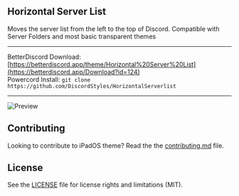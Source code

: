 ## Horizontal Server List
Moves the server list from the left to the top of Discord. Compatible with Server Folders and most basic transparent themes

- - -
BetterDiscord Download: [https://betterdiscord.app/theme/Horizontal%20Server%20List](https://betterdiscord.app/Download?id=124)  
Powercord Install: `git clone https://github.com/DiscordStyles/HorizontalServerlist`
- - -

![Preview](https://i.imgur.com/yVDtwvF.png)  

## Contributing

Looking to contribute to iPadOS theme? Read the the [contributing.md](https://github.com/DiscordStyles/HorizontalServerList/blob/master/CONTRIBUTING.md) file.

## License

See the [LICENSE](https://github.com/DiscordStyles/HorizontalServerList/blob/master/LICENSE.md) file for license rights and limitations (MIT).
